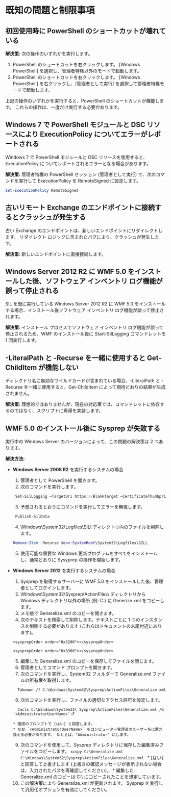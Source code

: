 # 既知の問題と制限事項

初回使用時に PowerShell のショートカットが壊れている
------------------------------------------------------------

**解決策:** 次の操作のいずれかを実行します。

1.  PowerShell のショートカットを右クリックします。 [Windows PowerShell] を選択し、管理者特権以外のモードで起動します。
2.  PowerShell のショートカットを右クリックします。 [Windows PowerShell] を右クリックし、[管理者として実行] を選択して管理者特権モードで起動します。

上記の操作のいずれかを実行すると、PowerShell のショートカットが機能します。 これらの操作は、一度だけ実行する必要があります。


Windows 7 で PowerShell モジュールと DSC リソースにより ExecutionPolicy についてエラーがレポートされる
-------------------------------------------------------------------------------------
Windows 7 で PowerShell モジュールと DSC リソースを使用すると、ExecutionPolicy についてレポートされるエラーとなる場合があります。

**解決策:** 管理者特権の PowerShell セッション (管理者として実行) で、次のコマンドを実行して ExecutionPolicy を RemoteSigned に設定します。

```powershell
Set-ExecutionPolicy RemoteSigned
```

古いリモート Exchange のエンドポイントに接続するとクラッシュが発生する
------------------------------------------------------------

古い Exchange のエンドポイントは、新しいエンドポイントにリダイレクトします。 リダイレクト ロジックに含まれたバグにより、クラッシュが発生します。

**解決策:** 新しいエンドポイントに直接接続します。


Windows Server 2012 R2 に WMF 5.0 をインストールした後、ソフトウェア インベントリ ログ機能が誤って停止される
-------------------------------------------------------------------------------------------------------------

SIL を既に実行している Windows Server 2012 R2 に WMF 5.0 をインストールする場合、インストール後ソフトウェア インベントリ ログ機能が誤って停止されます。

**解決策:** インストール プロセスでソフトウェア インベントリ ログ機能が誤って停止されるため、WMF のインストール後に Start-SilLogging コマンドレットを 1 回実行します。

-LiteralPath と -Recurse を一緒に使用すると Get-ChildItem が機能しない
--------------------------------------------------------------------------

ディレクトリ名に無効なワイルドカードが含まれている場合、-LiteralPath と -Recurse を一緒に使用すると、Get-ChildItem によって期待どおりの結果が生成されません。

**解決策:** 理想的ではありませんが、現在の対応策では、コマンドレットに依存するのではなく、スクリプトに再帰を実装します。


WMF 5.0 のインストール後に Sysprep が失敗する
----------------------------------------

実行中の Windows Server のバージョンによって、この問題の解決策は 2 つあります。

**解決方法:**
- **Windows Server 2008 R2** を実行するシステムの場合
  1.    管理者として PowerShell を開きます。
  2.    次のコマンドを実行します。
   ```powershell
    Set-SilLogging –TargetUri https://BlankTarget –CertificateThumbprint 0123456789
   ```
  3.    予想されるとおりにコマンドを実行してエラーを無視します。
   ```powershell
    Publish-SilData
   ```
  4.    \Windows\System32\Logfiles\SIL\ ディレクトリ内のファイルを削除します。
  ```powershell
  Remove-Item -Recurse $env:SystemRoot\System32\Logfiles\SIL\
  ```
  5.    使用可能な重要な Windows 更新プログラムをすべてをインストールし、通常どおりに Sysyprep の操作を開始します。
  
- **Windows Server 2012** を実行するシステムの場合
  1.    Sysprep を取得するサーバーに WMF 5.0 をインストールした後、管理者としてログインします。
  2.    \Windows\System32\Sysprep\ActionFiles\ ディレクトリから Windows ディレクトリ以外の場所 (例: C:\) に Generize.xml をコピーします。
  3.    メモ帳で Generalize.xml のコピーを開きます。
  4.    次のテキストを検索して削除します。テキストごとに 1 つのインスタンスを削除する必要があります (これらはドキュメントの末尾付近にあります)。
    ```
    <sysprepOrder order="0x3200"></sysprepOrder>
    
    <sysprepOrder order="0x3300"></sysprepOrder>
    ```
  5.    編集した Generalize.xml のコピーを保存してファイルを閉じます。
  6.    管理者としてコマンド プロンプトを開きます。
  7.    次のコマンドを実行し、System32 フォルダーで Generalize.xml ファイルの所有権を取得します。
    ```
      Takeown /f C:\Windows\System32\Sysprep\ActionFiles\Generalize.xml 
    ```
  8.    次のコマンドを実行し、ファイルの適切なアクセス許可を設定します。
    ```
      Cacls C:\Windows\System32\ Sysprep\ActionFiles\Generalize.xml /G `<AdministratorUserName>`:F 
    ```
      * 確認のプロンプトで [はい] と回答します。 
      * なお `<AdministratorUserName>` をコンピューター管理者のユーザー名に置き換える必要があります。 たとえば、"Administrator" にします。
      
  9.    次のコマンドを使用して、Sysprep ディレクトリに保存した編集済みファイルをコピーします。
      ```
      xcopy C:\Generalize.xml C:\Windows\System32\Sysprep\ActionFiles\Generalize.xml 
      ```
      * [はい] と回答して上書きします (上書きの確認メッセージが表示されない場合は、入力されたパスを再確認してください)。
      * 編集した Generalize.xml のコピーは C:\ にコピーされたことを想定しています。
  10.   この解決策により Generalize.xml が更新されます。 Sysprep を実行して汎用化オプションを有効にしてください。



<!--HONumber=Oct16_HO1-->



